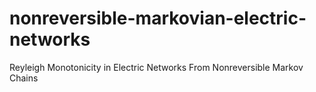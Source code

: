 # nonreversible-markovian-electric-networks
Reyleigh Monotonicity in Electric Networks From Nonreversible Markov Chains
